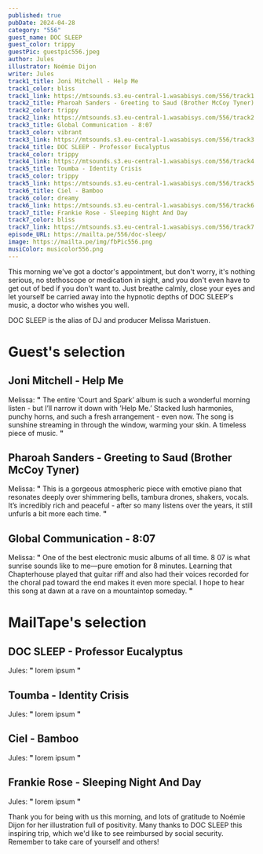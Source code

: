 ```yaml
---
published: true
pubDate: 2024-04-28
category: "556"
guest_name: DOC SLEEP
guest_color: trippy
guestPic: guestpic556.jpeg
author: Jules
illustrator: Noémie Dijon
writer: Jules
track1_title: Joni Mitchell - Help Me
track1_color: bliss
track1_link: https://mtsounds.s3.eu-central-1.wasabisys.com/556/track1.mp3
track2_title: Pharoah Sanders - Greeting to Saud (Brother McCoy Tyner)
track2_color: trippy
track2_link: https://mtsounds.s3.eu-central-1.wasabisys.com/556/track2.mp3
track3_title: Global Communication - 8:07
track3_color: vibrant
track3_link: https://mtsounds.s3.eu-central-1.wasabisys.com/556/track3.mp3
track4_title: DOC SLEEP - Professor Eucalyptus
track4_color: trippy
track4_link: https://mtsounds.s3.eu-central-1.wasabisys.com/556/track4.mp3
track5_title: Toumba - Identity Crisis
track5_color: trippy
track5_link: https://mtsounds.s3.eu-central-1.wasabisys.com/556/track5.mp3
track6_title: Ciel - Bamboo
track6_color: dreamy
track6_link: https://mtsounds.s3.eu-central-1.wasabisys.com/556/track6.mp3
track7_title: Frankie Rose - Sleeping Night And Day
track7_color: bliss
track7_link: https://mtsounds.s3.eu-central-1.wasabisys.com/556/track7.mp3
episode_URL: https://mailta.pe/556/doc-sleep/
image: https://mailta.pe/img/fbPic556.png
musiColor: musicolor556.png
---
```

This morning we've got a doctor's appointment, but don't worry, it's nothing serious, no stethoscope or medication in sight, and you don't even have to get out of bed if you don't want to. Just breathe calmly, close your eyes and let yourself be carried away into the hypnotic depths of DOC SLEEP's music, a doctor who wishes you well.

DOC SLEEP is the alias of DJ and producer Melissa Maristuen.

# Guest's selection

## Joni Mitchell - Help Me

Melissa: **"** The entire ‘Court and Spark’ album is such a wonderful morning listen - but I’ll narrow it down with ’Help Me.’ Stacked lush harmonies, punchy horns, and such a fresh arrangement - even now. The song is sunshine streaming in through the window, warming your skin. A timeless piece of music. **"**

## Pharoah Sanders - Greeting to Saud (Brother McCoy Tyner)

Melissa: **"** This is a gorgeous atmospheric piece with emotive piano that resonates deeply over shimmering bells, tambura drones, shakers, vocals. It’s incredibly rich and peaceful - after so many listens over the years, it still unfurls a bit more each time. **"** 

## Global Communication - 8:07

Melissa: **"** One of the best electronic music albums of all time. 8 07 is what sunrise sounds like to me—pure emotion for 8 minutes. Learning that Chapterhouse played that guitar riff and also had their voices recorded for the choral pad toward the end makes it even more special. I hope to hear this song at dawn at a rave on a mountaintop someday. **"**

# MailTape's selection

## DOC SLEEP - Professor Eucalyptus

 Jules: **"** lorem ipsum **"**

## Toumba - Identity Crisis

 Jules: **"** lorem ipsum **"** 

## Ciel - Bamboo

 Jules: **"** lorem ipsum **"** 

## Frankie Rose - Sleeping Night And Day

 Jules: **"** lorem ipsum **"** 

Thank you for being with us this morning, and lots of gratitude to Noémie Dijon for her illustration full of positivity. Many thanks to DOC SLEEP this inspiring trip, which we'd like to see reimbursed by social security. Remember to take care of yourself and others!

